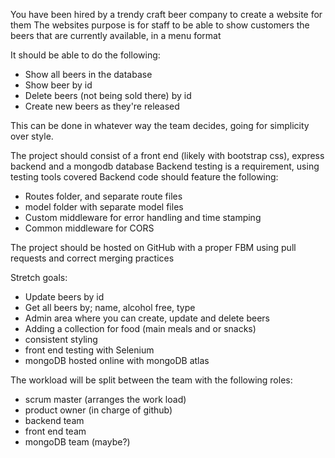 You have been hired by a trendy craft beer company to create a website for them
The websites purpose is for staff to be able to show customers the beers that are currently available, in a menu format

It should be able to do the following:
- Show all beers in the database 
- Show beer by id
- Delete beers (not being sold there) by id
- Create new beers as they're released

This can be done in whatever way the team decides, going for simplicity over style. 

The project should consist of a front end (likely with bootstrap css), express backend and a mongodb database
Backend testing is a requirement, using testing tools covered
Backend code should feature the following: 
- Routes folder, and separate route files
- model folder with separate model files
- Custom middleware for error handling and time stamping
- Common middleware for CORS

The project should be hosted on GitHub with a proper FBM using pull requests and correct merging practices

Stretch goals:

- Update beers by id
- Get all beers by; name, alcohol free, type
- Admin area where you can create, update and delete beers
- Adding a collection for food (main meals and or snacks)
- consistent styling 
- front end testing with Selenium
- mongoDB hosted online with mongoDB atlas

The workload will be split between the team with the following roles: 
- scrum master (arranges the work load)
- product owner (in charge of github)
- backend team
- front end team
- mongoDB team (maybe?)